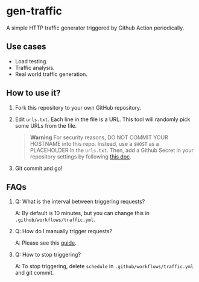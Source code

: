 # gen-traffic

A simple HTTP traffic generator triggered by Github Action periodically.

## Use cases

- Load testing.
- Traffic analysis.
- Real world traffic generation.

## How to use it?

1. Fork this repository to your own GitHub repository.
2. Edit `urls.txt`. Each line in the file is a URL. This tool will randomly pick some URLs from the file.

   > **Warning**
   > For security reasons, DO NOT COMMIT YOUR HOSTNAME into this repo.
   > Instead, use a `$HOST` as a PLACEHOLDER in the `urls.txt`.
   > Then, add a Github Secret in your repository settings by following [this doc](https://docs.github.com/en/actions/security-guides/encrypted-secrets#creating-encrypted-secrets-for-a-repository).
3. Git commit and go!

## FAQs

1. Q: What is the interval between triggering requests?
   
   A: By default is 10 minutes, but you can change this in `.github/workflows/traffic.yml`.

2. Q: How do I manually trigger requests?
   
   A: Please see this [guide](https://docs.github.com/en/actions/managing-workflow-runs/manually-running-a-workflow).

3. Q: How to stop triggering?
   
   A: To stop triggering, delete `schedule` in `.github/workflows/traffic.yml` and git commit.

